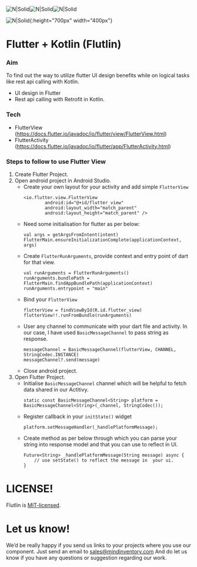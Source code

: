 ![N|Solid](flutter.png)![N|Solid](plus.png)![N|Solid](kotlin.png)

![N|Solid](sample.gif){:height="700px" width="400px"}
# Flutter + Kotlin (Flutlin)
### Aim
To find out the way to utilize flutter UI design benefits while on logical tasks like rest api calling  with Kotlin.
  - UI design in Flutter
  - Rest api calling with Retrofit in Kotlin.

### Tech
* FlutterView (https://docs.flutter.io/javadoc/io/flutter/view/FlutterView.html)
* FlutterActivity (https://docs.flutter.io/javadoc/io/flutter/app/FlutterActivity.html)

### Steps to follow to use Flutter View
1) Create Flutter Project.
2) Open android project in Android Studio.
    * Create your own layout for your activity and add simple `FlutterView` 
        ```
        <io.flutter.view.FlutterView
                android:id="@+id/flutter_view"
                android:layout_width="match_parent"
                android:layout_height="match_parent" /> 
    * Need some initialisation for flutter as per below:
        ``` 
        val args = getArgsFromIntent(intent)
        FlutterMain.ensureInitializationComplete(applicationContext, args)
    * Create `FlutterRunArguments`, provide context and entry point of dart for that view.
        ```
        val runArguments = FlutterRunArguments()
        runArguments.bundlePath = FlutterMain.findAppBundlePath(applicationContext)
        runArguments.entrypoint = "main"
    * Bind your `FlutterView`
        ```
        flutterView = findViewById(R.id.flutter_view)
        flutterView!!.runFromBundle(runArguments)
    * User any channel to communicate with your dart file and activity. In our case, I have used `BasicMessageChannel` to pass string as response.
        ```
        messageChannel = BasicMessageChannel(flutterView, CHANNEL, StringCodec.INSTANCE)
        messageChannel?.send(message)
    * Close android project.
3) Open Flutter Project.
    * Initialise `BasicMessageChannel` channel which will be helpful to fetch data shared in our Actitivy.
        ```
        static const BasicMessageChannel<String> platform =
        BasicMessageChannel<String>(_channel, StringCodec());
    * Register callback in your `initState()` widget
        ```
        platform.setMessageHandler(_handlePlatformMessage);
    * Create method as per below through which you can parse your string into response model and that you can use to reflect in UI.
        ```
        Future<String> _handlePlatformMessage(String message) async {
            // use setState() to reflect the message in  your ui.
        }

# LICENSE!

Flutlin is [MIT-licensed](/LICENSE).

# Let us know!
We’d be really happy if you send us links to your projects where you use our component. Just send an email to sales@mindinventory.com And do let us know if you have any questions or suggestion regarding our work.        
